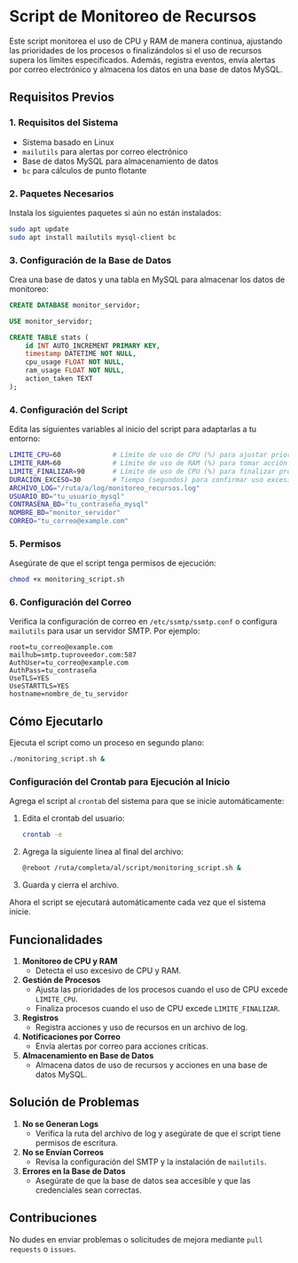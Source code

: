 # Script de Monitoreo de Recursos

Este script monitorea el uso de CPU y RAM de manera continua, ajustando las prioridades de los procesos o finalizándolos si el uso de recursos supera los límites especificados. Además, registra eventos, envía alertas por correo electrónico y almacena los datos en una base de datos MySQL.

## Requisitos Previos

### 1. Requisitos del Sistema
- Sistema basado en Linux
- `mailutils` para alertas por correo electrónico
- Base de datos MySQL para almacenamiento de datos
- `bc` para cálculos de punto flotante

### 2. Paquetes Necesarios
Instala los siguientes paquetes si aún no están instalados:
```bash
sudo apt update
sudo apt install mailutils mysql-client bc
```

### 3. Configuración de la Base de Datos
Crea una base de datos y una tabla en MySQL para almacenar los datos de monitoreo:
```sql
CREATE DATABASE monitor_servidor;

USE monitor_servidor;

CREATE TABLE stats (
    id INT AUTO_INCREMENT PRIMARY KEY,
    timestamp DATETIME NOT NULL,
    cpu_usage FLOAT NOT NULL,
    ram_usage FLOAT NOT NULL,
    action_taken TEXT
);
```

### 4. Configuración del Script
Edita las siguientes variables al inicio del script para adaptarlas a tu entorno:
```bash
LIMITE_CPU=60             # Límite de uso de CPU (%) para ajustar prioridades
LIMITE_RAM=60             # Límite de uso de RAM (%) para tomar acción
LIMITE_FINALIZAR=90       # Límite de uso de CPU (%) para finalizar procesos
DURACION_EXCESO=30        # Tiempo (segundos) para confirmar uso excesivo
ARCHIVO_LOG="/ruta/a/log/monitoreo_recursos.log"
USUARIO_BD="tu_usuario_mysql"
CONTRASENA_BD="tu_contraseña_mysql"
NOMBRE_BD="monitor_servidor"
CORREO="tu_correo@example.com"
```

### 5. Permisos
Asegúrate de que el script tenga permisos de ejecución:
```bash
chmod +x monitoring_script.sh
```

### 6. Configuración del Correo
Verifica la configuración de correo en `/etc/ssmtp/ssmtp.conf` o configura `mailutils` para usar un servidor SMTP. Por ejemplo:
```plaintext
root=tu_correo@example.com
mailhub=smtp.tuproveedor.com:587
AuthUser=tu_correo@example.com
AuthPass=tu_contraseña
UseTLS=YES
UseSTARTTLS=YES
hostname=nombre_de_tu_servidor
```

## Cómo Ejecutarlo
Ejecuta el script como un proceso en segundo plano:
```bash
./monitoring_script.sh &
```

### Configuración del Crontab para Ejecución al Inicio
Agrega el script al `crontab` del sistema para que se inicie automáticamente:

1. Edita el crontab del usuario:
   ```bash
   crontab -e
   ```

2. Agrega la siguiente línea al final del archivo:
   ```bash
   @reboot /ruta/completa/al/script/monitoring_script.sh &
   ```

3. Guarda y cierra el archivo.

Ahora el script se ejecutará automáticamente cada vez que el sistema inicie.

## Funcionalidades
1. **Monitoreo de CPU y RAM**
   - Detecta el uso excesivo de CPU y RAM.
2. **Gestión de Procesos**
   - Ajusta las prioridades de los procesos cuando el uso de CPU excede `LIMITE_CPU`.
   - Finaliza procesos cuando el uso de CPU excede `LIMITE_FINALIZAR`.
3. **Registros**
   - Registra acciones y uso de recursos en un archivo de log.
4. **Notificaciones por Correo**
   - Envía alertas por correo para acciones críticas.
5. **Almacenamiento en Base de Datos**
   - Almacena datos de uso de recursos y acciones en una base de datos MySQL.

## Solución de Problemas
1. **No se Generan Logs**
   - Verifica la ruta del archivo de log y asegúrate de que el script tiene permisos de escritura.
2. **No se Envían Correos**
   - Revisa la configuración del SMTP y la instalación de `mailutils`.
3. **Errores en la Base de Datos**
   - Asegúrate de que la base de datos sea accesible y que las credenciales sean correctas.

## Contribuciones
No dudes en enviar problemas o solicitudes de mejora mediante `pull requests` o `issues`.
